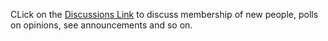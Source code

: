 CLick on the [Discussions Link](https://github.com/Hollywood-Scripts/.github/discussions) to discuss membership of new people, polls on opinions, see announcements and so on.
